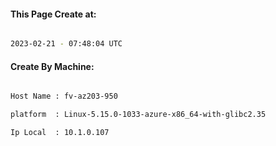 
   
#### This Page Create at:

```bash

2023-02-21 - 07:48:04 UTC

```

#### Create By Machine:

```bash

Host Name : fv-az203-950

platform  : Linux-5.15.0-1033-azure-x86_64-with-glibc2.35

Ip Local  : 10.1.0.107

```

